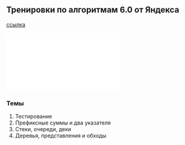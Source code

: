 ## Тренировки по алгоритмам 6.0 от Яндекса
[ссылка](https://yandex.ru/yaintern/training/algorithm-training)

![image](./cert.pdf)

### Темы
  1. Тестирование
  2. Префиксные суммы и два указателя
  3. Стеки, очереди, деки
  4. Деревья, представления и обходы
